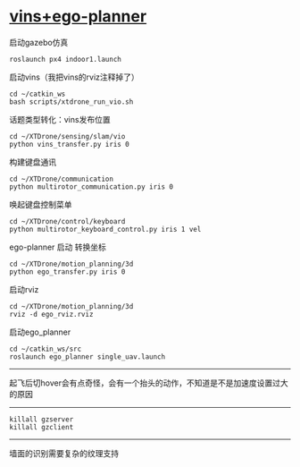# [vins+ego-planner](https://github.com/shu1ong/gitblog/issues/11)

启动gazebo仿真
```
roslaunch px4 indoor1.launch
```
启动vins（我把vins的rviz注释掉了）
```
cd ~/catkin_ws
bash scripts/xtdrone_run_vio.sh
```
话题类型转化：vins发布位置
```
cd ~/XTDrone/sensing/slam/vio
python vins_transfer.py iris 0
```
构建键盘通讯
```
cd ~/XTDrone/communication
python multirotor_communication.py iris 0 
```
唤起键盘控制菜单
```
cd ~/XTDrone/control/keyboard
python multirotor_keyboard_control.py iris 1 vel
```

ego-planner 启动
转换坐标
```
cd ~/XTDrone/motion_planning/3d
python ego_transfer.py iris 0
```
启动rviz
```
cd ~/XTDrone/motion_planning/3d
rviz -d ego_rviz.rviz
```


启动ego_planner
```
cd ~/catkin_ws/src
roslaunch ego_planner single_uav.launch
```


---

起飞后切hover会有点奇怪，会有一个抬头的动作，不知道是不是加速度设置过大的原因

---

```
killall gzserver
killall gzclient
```

---

墙面的识别需要复杂的纹理支持
